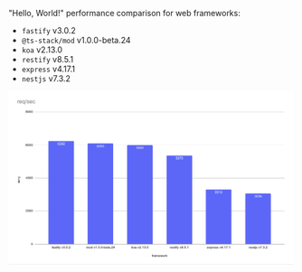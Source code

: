 "Hello, World!" performance comparison for web frameworks:

- `fastify` v3.0.2
- `@ts-stack/mod` v1.0.0-beta.24
- `koa` v2.13.0
- `restify` v8.5.1
- `express` v4.17.1
- `nestjs` v7.3.2

![req-per-sec-frameworks.png](req-per-sec-frameworks.png)